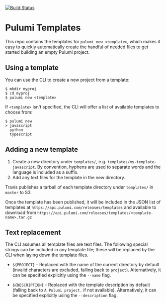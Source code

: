 [![Build Status](https://travis-ci.com/pulumi/templates.svg?token=as6W2KPEwXJYiS5Jt2wi&branch=master)](https://travis-ci.com/pulumi/templates)

# Pulumi Templates

This repo contains the templates for `pulumi new <template>`, which makes it easy to quickly automatically create the handful of needed files to get started building an empty Pulumi project.

## Using a template

You can use the CLI to create a new project from a template:

```
$ mkdir myproj
$ cd myproj
$ pulumi new <template>
```

If `<template>` isn't specified, the CLI will offer a list of available templates to choose from:

```
$ pulumi new
> javascript
  python
  typescript
```

## Adding a new template

 1. Create a new directory under `templates/`, e.g. `templates/my-template-javascript`. By convention, hyphens are used to separate words and the language is included as a suffix.
 2. Add any text files for the template in the new directory.

Travis publishes a tarball of each template directory under `templates/` in `master` to S3.

Once the template has been published, it will be included in the JSON list of templates at `https://api.pulumi.com/releases/templates` and available to download from `https://api.pulumi.com/releases/templates/<template-name>.tar.gz`

## Text replacement

The CLI assumes all template files are text files. The following special strings can be included in any template file; these will be replaced by the CLI when laying down the template files.

 - `${PROJECT}` - Replaced with the name of the current directory by default (invalid characters are excluded, falling back to `project`). Alternatively, it can be specified explicitly using the `--name` flag.

 - `${DESCRIPTION}` - Replaced with the template description by default (falling back to `A Pulumi project.` if not available). Alternatively, it can be specified explicitly using the `--description` flag.

